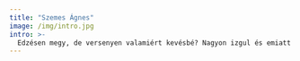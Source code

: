 ```yaml
---
title: "Szemes Ágnes"
image: /img/intro.jpg
intro: >-
  Edzésen megy, de versenyen valamiért kevésbé? Nagyon izgul és emiatt sokat ront téthelyzetben? Szakszerű sportpszichológiai felkészítéssel segíteni tudok a nehéz helyzetekkel való megküzdési képességén. Ha bizalmat szavaz nekem, akkor együtt kialakítjuk a saját módszereit, melyekkel kezelni tudja és meg is előzheti a felmerülő problémákat.
---
```

